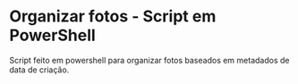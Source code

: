 # Organizar fotos - Script em PowerShell

Script feito em powershell para organizar fotos baseados em metadados de data de criação.
